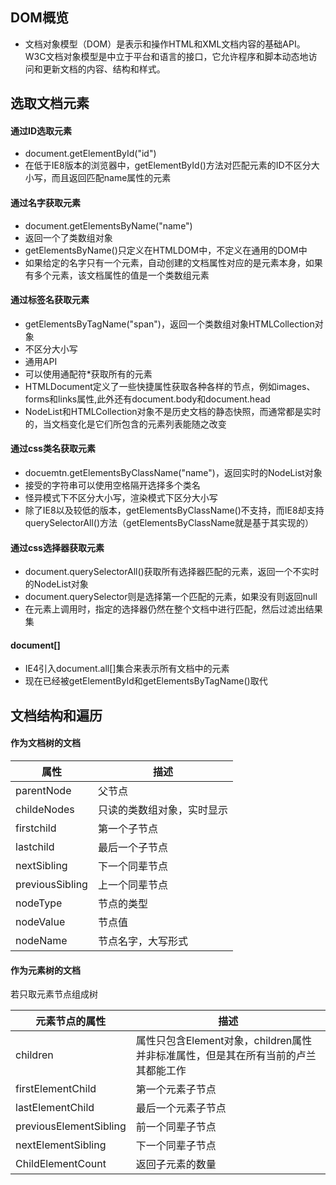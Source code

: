 ## DOM概览
- 文档对象模型（DOM）是表示和操作HTML和XML文档内容的基础API。W3C文档对象模型是中立于平台和语言的接口，它允许程序和脚本动态地访问和更新文档的内容、结构和样式。

## 选取文档元素
#### 通过ID选取元素
- document.getElementById("id")
- 在低于IE8版本的浏览器中，getElementById()方法对匹配元素的ID不区分大小写，而且返回匹配name属性的元素

#### 通过名字获取元素
- document.getElementsByName("name")
- 返回一个了类数组对象
- getElementsByName()只定义在HTMLDOM中，不定义在通用的DOM中
- 如果给定的名字只有一个元素，自动创建的文档属性对应的是元素本身，如果有多个元素，该文档属性的值是一个类数组元素

#### 通过标签名获取元素
- getElementsByTagName("span")，返回一个类数组对象HTMLCollection对象
- 不区分大小写
- 通用API
- 可以使用通配符*获取所有的元素
- HTMLDocument定义了一些快捷属性获取各种各样的节点，例如images、forms和links属性,此外还有document.body和document.head
- NodeList和HTMLCollection对象不是历史文档的静态快照，而通常都是实时的，当文档变化是它们所包含的元素列表能随之改变

#### 通过css类名获取元素
- docuemtn.getElementsByClassName("name")，返回实时的NodeList对象
- 接受的字符串可以使用空格隔开选择多个类名
- 怪异模式下不区分大小写，渲染模式下区分大小写
- 除了IE8以及较低的版本，getElementsByClassName()不支持，而IE8却支持querySelectorAll()方法（getElementsByClassName就是基于其实现的）

#### 通过css选择器获取元素
- document.querySelectorAll()获取所有选择器匹配的元素，返回一个不实时的NodeList对象
- document.querySelector则是选择第一个匹配的元素，如果没有则返回null
- 在元素上调用时，指定的选择器仍然在整个文档中进行匹配，然后过滤出结果集

#### document[]
- IE4引入document.all[]集合来表示所有文档中的元素
- 现在已经被getElementById和getElementsByTagName()取代

## 文档结构和遍历
#### 作为文档树的文档
属性            | 描述
---             | ---
parentNode      | 父节点
childeNodes     | 只读的类数组对象，实时显示
firstchild      | 第一个子节点
lastchild       | 最后一个子节点
nextSibling     | 下一个同辈节点
previousSibling | 上一个同辈节点
nodeType        | 节点的类型
nodeValue       | 节点值
nodeName        | 节点名字，大写形式

#### 作为元素树的文档
若只取元素节点组成树   

元素节点的属性          | 描述
---                     | ---
children                | 属性只包含Element对象，children属性并非标准属性，但是其在所有当前的卢兰其都能工作
firstElementChild       | 第一个元素子节点
lastElementChild        | 最后一个元素子节点
previousElementSibling  | 前一个同辈子节点
nextElementSibling      | 下一个同辈子节点
ChildElementCount       | 返回子元素的数量 
